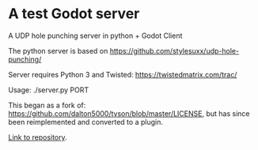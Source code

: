 <h1>A test Godot server</h1>
A UDP hole punching server in python + Godot Client

The python server is based on https://github.com/stylesuxx/udp-hole-punching/

Server requires Python 3 and Twisted: https://twistedmatrix.com/trac/

Usage: ./server.py PORT

This began as a fork of: https://github.com/dalton5000/tyson/blob/master/LICENSE, but has since been reimplemented and converted to a plugin.

[Link to repository](https://github.com/SLGamesCregg/HolePuncher).
